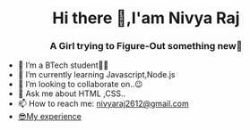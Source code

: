 <h1 align="center"> Hi there 👋,I'am Nivya Raj</h1>
<h3 align="center">A Girl trying to Figure-Out something new🤩</h3>
  
- 🔭 I’m a BTech student👩‍💻
- 🌱 I’m currently learning Javascript,Node.js
- 👯 I’m looking to collaborate on..😉
- 💬 Ask me about HTML ,CSS..
- 📫 How to reach me: nivyaraj2612@gmail.com
- [😎My experience](https://drive.google.com/file/d/1Kg2-M5ywf50RzXhW8alW51UPN1mxt7fP/view?usp=sharing)


